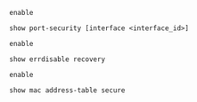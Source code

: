 
```Cisco IOS
enable

show port-security [interface <interface_id>]
```

```Cisco IOs
enable

show errdisable recovery
```

```Cisco IOS
enable

show mac address-table secure
```
